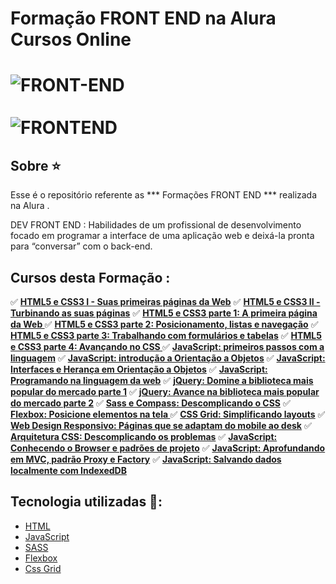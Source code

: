 # Formação FRONT END na Alura Cursos Online

<h1>
	<img src="https://scontent.fsjk2-1.fna.fbcdn.net/v/t1.0-9/120506787_3649201051778137_1435482946805602393_n.jpg?_nc_cat=104&ccb=1-3&_nc_sid=cdbe9c&_nc_ohc=DK7nuIZ7-iQAX8uVjkR&_nc_ht=scontent.fsjk2-1.fna&oh=51fd592db4166fb28ab1dadd604ebca5&oe=606CF7E0" alt="FRONT-END" border="0">
	<br><br>
	<img src="https://scontent.fsjk2-1.fna.fbcdn.net/v/t1.0-9/120528913_3649203495111226_2224582752190852869_n.jpg?_nc_cat=105&ccb=1-3&_nc_sid=cdbe9c&_nc_ohc=d622gTdT-cEAX8jyX5I&_nc_ht=scontent.fsjk2-1.fna&oh=9970e6101ba324b7e44253974b578f4c&oe=606DD058" alt="FRONTEND" border="0">
</h1>
 

## Sobre ⭐️

Esse é o repositório referente as *** Formações FRONT END ***  realizada na Alura .

DEV FRONT END : Habilidades de um profissional de desenvolvimento focado em programar a interface de uma aplicação web e deixá-la pronta para “conversar” com o back-end.

## Cursos desta Formação :

✅ **<a href="">HTML5 e CSS3 I - Suas primeiras páginas da Web</a>**
✅ **<a href="">HTML5 e CSS3 II - Turbinando as suas páginas</a>**
✅ **<a href="">HTML5 e CSS3 parte 1: A primeira página da Web </a>**
✅ **<a href="">HTML5 e CSS3 parte 2: Posicionamento, listas e navegação</a>**
✅ **<a href="">HTML5 e CSS3 parte 3: Trabalhando com formulários e tabelas</a>**
✅ **<a href="">HTML5 e CSS3 parte 4: Avançando no CSS </a>**
✅ **<a href="">JavaScript: primeiros passos com a linguagem</a>**
✅ **<a href="">JavaScript: introdução a Orientação a Objetos</a>**
✅ **<a href="">JavaScript: Interfaces e Herança em Orientação a Objetos</a>**
✅ **<a href="">JavaScript: Programando na linguagem da web</a>**
✅ **<a href="">jQuery: Domine a biblioteca mais popular do mercado parte 1</a>**
✅ **<a href="">jQuery: Avance na biblioteca mais popular do mercado parte 2</a>**
✅ **<a href="">Sass e Compass: Descomplicando o CSS</a>**
✅ **<a href="">Flexbox: Posicione elementos na tela </a>**
✅ **<a href="">CSS Grid: Simplificando layouts</a>**
✅ **<a href="">Web Design Responsivo: Páginas que se adaptam do mobile ao desk</a>**
✅ **<a href="">Arquitetura CSS: Descomplicando os problemas</a>**
✅ **<a href="">JavaScript: Conhecendo o Browser e padrões de projeto</a>**
✅ **<a href="">JavaScript: Aprofundando em MVC, padrão Proxy e Factory</a>**
✅ **<a href="">JavaScript: Salvando dados localmente com IndexedDB </a>**


## Tecnologia utilizadas 🚀:

* <a href="https://www.w3schools.com/html">HTML</a> 
* <a href="https://developer.mozilla.org/pt-BR/docs/Aprender/JavaScript">JavaScript</a>
* <a href="https://pt.wikipedia.org/wiki/Sass_(linguagem_de_folhas_de_estilos)">SASS</a>
* <a href="https://pt.wikipedia.org/wiki/CSS_Flexible_Box_Layout">Flexbox</a>
* <a href="https://developer.mozilla.org/pt-BR/docs/Web/CSS/CSS_Grid_Layout">Css Grid</a>

<br>
<br>